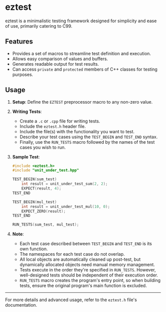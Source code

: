 # eztest

eztest is a minimalistic testing framework designed for simplicity and ease of use, primarily catering to C99.

## Features

- Provides a set of macros to streamline test definition and execution.
- Allows easy comparison of values and buffers.
- Generates readable output for test results.
- Can access `private` and `protected` members of C++ classes for testing purposes.

## Usage

1. **Setup**: 
    Define the `EZTEST` preprocessor macro to any non-zero value.

2. **Writing Tests**:
    - Create a `.c` or `.cpp` file for writing tests.
    - Include the `eztest.h` header file.
    - Include the file(s) with the functionality you want to test.
    - Describe your test cases using the `TEST_BEGIN` and `TEST_END` syntax.
    - Finally, use the `RUN_TESTS` macro followed by the names of the test cases you wish to run.

3. **Sample Test**:
    ```c
    #include <eztest.h>
    #include "unit_under_test.hpp"

    TEST_BEGIN(sum_test)
        int result = unit_under_test_sum(2, 2);
        EXPECT(result, 4);
    TEST_END

    TEST_BEGIN(mul_test)
        int result = unit_under_test_mul(10, 0);
        EXPECT_ZERO(result);
    TEST_END

    RUN_TESTS(sum_test, mul_test);
    ```

4. **Note**:
    - Each test case described between `TEST_BEGIN` and `TEST_END` is its own function.
    - The namespaces for each test case do not overlap.
    - All local objects are automatically cleaned up post-test, but dynamically allocated objects need manual memory management.
    - Tests execute in the order they're specified in `RUN_TESTS`. However, well-designed tests should be independent of their execution order.
    - `RUN_TESTS` macro creates the program's entry point, so when building tests, ensure the original program's main function is excluded.

---

For more details and advanced usage, refer to the `eztest.h` file's documentation.
